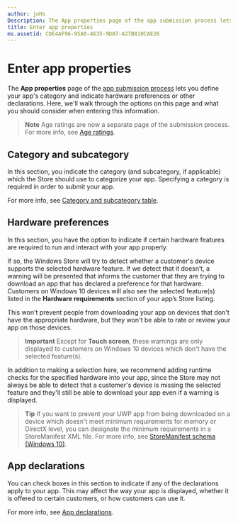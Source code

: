```yaml
---
author: jnHs
Description: The App properties page of the app submission process lets you define your app's category and indicate hardware preferences or other declarations.
title: Enter app properties
ms.assetid: CDE4AF96-95A0-4635-9D07-A27B810CAE26
---
```


# Enter app properties

The **App properties** page of the [app submission process](app-submissions.md) lets you define your app's category and indicate hardware preferences or other declarations. Here, we'll walk through the options on this page and what you should consider when entering this information.

> **Note**  Age ratings are now a separate page of the submission process. For more info, see [Age ratings](age-ratings.md).

## Category and subcategory

In this section, you indicate the category (and subcategory, if applicable) which the Store should use to categorize your app. Specifying a category is required in order to submit your app.

For more info, see [Category and subcategory table](category-and-subcategory-table.md).

## Hardware preferences


In this section, you have the option to indicate if certain hardware features are required to run and interact with your app properly.

If so, the Windows Store will try to detect whether a customer's device supports the selected hardware feature. If we detect that it doesn’t, a warning will be presented that informs the customer that they are trying to download an app that has declared a preference for that hardware. Customers on Windows 10 devices will also see the selected feature(s) listed in the **Hardware requirements** section of your app’s Store listing.

This won't prevent people from downloading your app on devices that don't have the appropriate hardware, but they won't be able to rate or review your app on those devices.

> **Important**  Except for **Touch screen**, these warnings are only displayed to customers on Windows 10 devices which don't have the selected feature(s).

In addition to making a selection here, we recommend adding runtime checks for the specified hardware into your app, since the Store may not always be able to detect that a customer's device is missing the selected feature and they'll still be able to download your app even if a warning is displayed.

> **Tip**  If you want to prevent your UWP app from being downloaded on a device which doesn't meet minimum requirements for memory or DirectX level, you can designate the minimum requirements in a StoreManifest XML file. For more info, see [StoreManifest schema (Windows 10)](https://msdn.microsoft.com/library/windows/apps/mt617335).

## App declarations


You can check boxes in this section to indicate if any of the declarations apply to your app. This may affect the way your app is displayed, whether it is offered to certain customers, or how customers can use it.

For more info, see [App declarations](app-declarations.md).


<!--HONumber=Jun16_HO3-->


